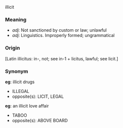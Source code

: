 illicit
### Meaning
+ _adj_: Not sanctioned by custom or law; unlawful
+ _adj_: Linguistics. Improperly formed; ungrammatical

### Origin

[Latin illicitus: in-, not; see in-1 + licitus, lawful; see licit.]

### Synonym

__eg__: illicit drugs

+ ILLEGAL
+ opposite(s): LICIT, LEGAL

__eg__: an illicit love affair

+ TABOO
+ opposite(s): ABOVE BOARD


